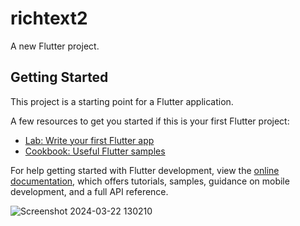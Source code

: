 # richtext2

A new Flutter project.

## Getting Started

This project is a starting point for a Flutter application.

A few resources to get you started if this is your first Flutter project:

- [Lab: Write your first Flutter app](https://docs.flutter.dev/get-started/codelab)
- [Cookbook: Useful Flutter samples](https://docs.flutter.dev/cookbook)

For help getting started with Flutter development, view the
[online documentation](https://docs.flutter.dev/), which offers tutorials,
samples, guidance on mobile development, and a full API reference.


![Screenshot 2024-03-22 130210](https://github.com/Shalu6634/richtext2/assets/149373622/39d2b189-5654-420a-8198-7e3264e3e6d6)
